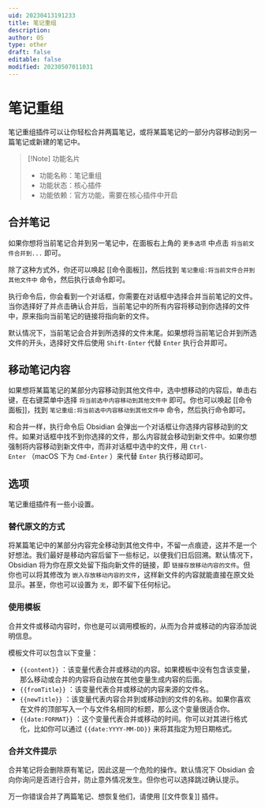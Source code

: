 ```yaml
---
uid: 20230413191233
title: 笔记重组
description: 
author: OS
type: other
draft: false
editable: false
modified: 20230507011031
---
```


# 笔记重组

笔记重组插件可以让你轻松合并两篇笔记，或将某篇笔记的一部分内容移动到另一篇笔记或新建的笔记中。

> [!Note] 功能名片
> - 功能名称：笔记重组
> - 功能状态：核心插件
> - 功能依赖：官方功能，需要在核心插件中开启

## 合并笔记

如果你想将当前笔记合并到另一笔记中，在面板右上角的 `更多选项` 中点击 `将当前文件合并到...` 即可。

除了这种方式外，你还可以唤起 [[命令面板]]，然后找到 `笔记重组:将当前文件合并到其他文件中` 命令，然后执行该命令即可。

执行命令后，你会看到一个对话框，你需要在对话框中选择合并当前笔记的文件。当你选择好了并点击确认合并后，当前笔记中的所有内容将移动到你选择的文件中，原来指向当前笔记的链接将指向新的文件。

默认情况下，当前笔记会合并到所选择的文件末尾。如果想将当前笔记合并到所选文件的开头，选择好文件后使用 `Shift-Enter` 代替 `Enter` 执行合并即可。

## 移动笔记内容

如果想将某篇笔记的某部分内容移动到其他文件中，选中想移动的内容后，单击右键，在右键菜单中选择 `将当前选中内容移动到其他文件中` 即可。你也可以唤起 [[命令面板]]，找到 `笔记重组:将当前选中内容移动到其他文件中` 命令，然后执行命令即可。

和合并一样，执行命令后 Obsidian 会弹出一个对话框让你选择内容移动到的文件。如果对话框中找不到你选择的文件，那么内容就会移动到新文件中。如果你想强制将内容移动到新文件中，而非对话框中选中的文件，用 `Ctrl-Enter` （macOS 下为 `Cmd-Enter` ）来代替 `Enter` 执行移动即可。

## 选项

笔记重组插件有一些小设置。

### 替代原文的方式

将某篇笔记中的某部分内容完全移动到其他文件中，不留一点痕迹，这并不是一个好想法。我们最好是移动内容后留下一些标记，以便我们日后回溯。默认情况下，Obsidian 将为你在原文处留下指向新文件的链接，即 `链接存放移动内容的文件`。但你也可以将其修改为 `嵌入存放移动内容的文件`，这样新文件的内容就能直接在原文处显示。甚至，你也可以设置为 `无`，即不留下任何标记。

### 使用模板

合并文件或移动内容时，你也是可以调用模板的，从而为合并或移动的内容添加说明信息。

模板文件可以包含以下变量：

- `{{content}}` ：该变量代表合并或移动的内容。如果模板中没有包含该变量，那么移动或合并的内容将自动放在其他变量生成内容的后面。
- `{{fromTitle}}` ：该变量代表合并或移动的内容来源的文件名。
- `{{newTitle}}` ：该变量代表内容合并到或移动到的文件的名称。如果你喜欢在文件的顶部写入一个与文件名相同的标题，那么这个变量很适合你。
- `{{date:FORMAT}}` ：这个变量代表合并或移动的时间。你可以对其进行格式化，比如你可以通过 `{{date:YYYY-MM-DD}}` 来将其指定为短日期格式。

### 合并文件提示

合并笔记将会删除原有笔记，因此这是一个危险的操作。默认情况下 Obsidian 会向你询问是否进行合并，防止意外情况发生。但你也可以选择跳过确认提示。

万一你错误合并了两篇笔记、想恢复他们，请使用 [[文件恢复]] 插件。